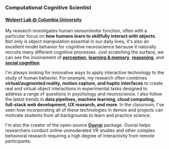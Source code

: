 <h3>Computational Cognitive Scientist</h3>

<h4><a href="https://wolpertlab.neuroscience.columbia.edu" target="_blank">Wolpert Lab @ Columbia University</a></h4>

My research investigates human sensorimotor function, often with a particular focus on **how humans learn to skillfully interact with objects**. Not only is object manipulation essential in our daily lives, it's also an excellent model behavior for cognitive neuroscience because it naturally recruits many different cognitive processes. Just scratching the surface, we can see the involvement of <a href="javascript:void(0)" data-toggle="tooltip" title="" data-html="true" data-original-title="&bull; 3D shape analysis<br>&bull; object recognition<br>&bull; haptic feedback<br>&bull; multisensory integration"><b>perception</b></a>, <a href="javascript:void(0)" data-toggle="tooltip" title="" data-html="true" data-original-title="&bull; generalization<br>&bull; prediction errors<br>&bull; cost functions<br>&bull; representational formats"><b>learning & memory</b></a>, <a href="javascript:void(0)" data-toggle="tooltip" title="" data-html="true" data-original-title="&bull; sequential planning<br>&bull; intuitive physics<br>&bull; tool use & design"><b>reasoning</b></a>, and <a href="javascript:void(0)" data-toggle="tooltip" title="" data-html="true" data-original-title="&bull; action understanding<br>&bull; gesture & pantomime"><b>social cognition</b></a>.

I'm always looking for innovative ways to apply interactive technology to the study of human behavior. For example, my research often combines **virtual/augmented reality, motion capture, and haptic interfaces** to create real and virtual object interactions in experimental tasks designed to address a range of questions in psychology and neuroscience. I also follow the latest trends in **data pipelines, machine learning, cloud computing, full-stack web development, UX research, and more**. In the classroom, I've seen how incorporating all of these technologies in demos and projects can motivate students from all backgrounds to learn and practice science.

I'm also the creator of the open-source <b><a href="https://www.github.com/EvanCesanek/ouvrai" target="_blank">Ouvrai</a></b> package. Ouvrai helps researchers conduct online unmoderated VR studies and other complex behavioral research requiring a high degree of interactivity from remote participants.
